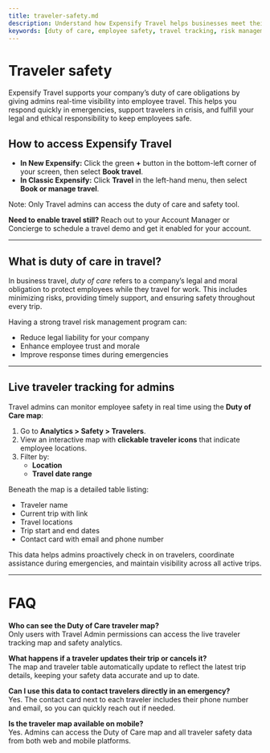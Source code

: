 ```yaml
---
title: traveler-safety.md
description: Understand how Expensify Travel helps businesses meet their duty of care obligations by tracking employee travel and supporting traveler safety.
keywords: [duty of care, employee safety, travel tracking, risk management, travel map]
---
```


# Traveler safety

Expensify Travel supports your company’s duty of care obligations by giving admins real-time visibility into employee travel. This helps you respond quickly in emergencies, support travelers in crisis, and fulfill your legal and ethical responsibility to keep employees safe.

## How to access Expensify Travel

- **In New Expensify:** Click the green **+** button in the bottom-left corner of your screen, then select **Book travel**.
- **In Classic Expensify:** Click **Travel** in the left-hand menu, then select **Book or manage travel**.

Note: Only Travel admins can access the duty of care and safety tool.

**Need to enable travel still?** Reach out to your Account Manager or Concierge to schedule a travel demo and get it enabled for your account.

---

## What is duty of care in travel?

In business travel, *duty of care* refers to a company’s legal and moral obligation to protect employees while they travel for work. This includes minimizing risks, providing timely support, and ensuring safety throughout every trip.

Having a strong travel risk management program can:
- Reduce legal liability for your company
- Enhance employee trust and morale
- Improve response times during emergencies

---

## Live traveler tracking for admins

Travel admins can monitor employee safety in real time using the **Duty of Care map**:
1. Go to **Analytics > Safety > Travelers**.
2. View an interactive map with **clickable traveler icons** that indicate employee locations.
3. Filter by:
   - **Location**
   - **Travel date range**

Beneath the map is a detailed table listing:
- Traveler name
- Current trip with link
- Travel locations
- Trip start and end dates
- Contact card with email and phone number

This data helps admins proactively check in on travelers, coordinate assistance during emergencies, and maintain visibility across all active trips.

---

# FAQ

**Who can see the Duty of Care traveler map?**  
Only users with Travel Admin permissions can access the live traveler tracking map and safety analytics.

**What happens if a traveler updates their trip or cancels it?**  
The map and traveler table automatically update to reflect the latest trip details, keeping your safety data accurate and up to date.

**Can I use this data to contact travelers directly in an emergency?**  
Yes. The contact card next to each traveler includes their phone number and email, so you can quickly reach out if needed.

**Is the traveler map available on mobile?**  
Yes. Admins can access the Duty of Care map and all traveler safety data from both web and mobile platforms.

